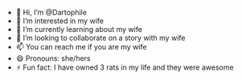 - 👋 Hi, I’m @Dartophile
- 👀 I’m interested in my wife
- 🌱 I’m currently learning about my wife
- 💞️ I’m looking to collaborate on a story with my wife
- 📫 You can reach me if you are my wife
- 😄 Pronouns: she/hers
- ⚡ Fun fact: I have owned 3 rats in my life and they were awesome

<!---
Dartophile/Dartophile is a ✨ special ✨ repository because its `README.md` (this file) appears on your GitHub profile.
You can click the Preview link to take a look at your changes.
--->
